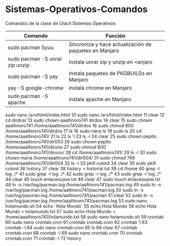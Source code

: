 # Sistemas-Operativos-Comandos
Comandos de la clase de Ulacit Sistemas Operativos:

    
| Comando  | Función |
| ------------- | ------------- |
| sudo pacman Syuu | Sincroniza y hace actualización de paquetes en Manjaro |
| sudo pacman -S unrar zip unzip  | Instala unrar zip y unzip en <anjaro |
| sudo pacman -S yay | Instala paquetes de PKGBUILDs en Manjaro |
| yay -S google-chrome | instala chrome en Manjaro |
| sudo pacman -S apache | instala apache en Manjaro |

sudo nano /srv/html/index.html
       10  sudo nano /srv/html/index.html
       11  clear
       12  cd dirdos/
       13  sudo chown aaaltinoro741 dirdos
       14  clear
       15  sudo chown aaaltinoro741 /home/aaaltinoro741/dirdos
       16  sudo chmod 600 /home/aaaltinoro741/dirdos
       17  ls
       18  sudo nano ls
       19  sudo ls
       20  cd /home/aaaltinoro741/
       21  ls
       22  ls 'l
       23  ls -l
       24  clear
       25  sudo chown pepito  /home/aaaltinoro741/dir003
       26  sudo chown pepito  /home/aaaltinoro741/diruno
       27  sudo chmod 600 /home/aaaltinoro741/diruno/
       28  cd /home/aaaltinoro741/
       29  ls -l
       30  sudo chown maria  /home/aaaltinoro741/dir004/
       31  sudo chmod 766 /home/aaaltinoro741/dir004
       32  ls -l
       33  pkill colord
       34  clear
       35  sudo pkill colord
       36  history
       37  clear
       38  history > historial.txt
       39  cd /home
       40  grep -l log ./*
       41  sudo grep -l log ./*
       42  sudo grep -r log ./*
       43  sudo grep -r log ./*
       44  clear
       45  touch enlacesuave.txt
       46  clear
       47  sudo touch enlacesuave.txt
       48  ln -s /var/log/pacman.log /home/aaltinoro741/pacman.log
       49  sudo ln -s /var/log/pacman.log /home/aaltinoro741/pacman.log
       50  sudo ln -s /var/log/pacman.log /home/aaltinoro741/pacman
       51  clear
       52  sudo ln -s /var/log/pacman.log /home/aaaltinoro741/pacman.log
       53  sudo nano holamundo.sh
       54  echo ´Hola Mundo´
       55  echo Hola Mundo
       56  echo Hola Mundo > holamundo.txt
       57  sudo echo Hola Mundo > /home/aaaltinoro741/holamundo.txt
       58  sudo nano holamundo.sh
       59  crontab 
       60  sudo nano crontab.cron
       61  crontab crontab.cron 
       62  crontab 'l
       63  crontab -l
       64  sudo nano crontab.cron 
       65  ls
       66  clear
       67  crontab crontab.cron 
       68  crontab -l
       69  sudo nano crontab.cron 
       70  crontab crontab.cron 
       71  crontab -l
       72  history
